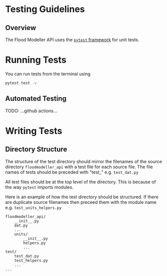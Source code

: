 # Testing Guidelines
## Overview
The Flood Modeller API uses the [`pytest` framework](https://docs.pytest.org/) for unit tests. 

# Running Tests
You can run tests from the terminal using 
```bash 
pytest test -v
```
## Automated Testing
TODO: ...github actions...

# Writing Tests 

## Directory Structure
The structure of the test directory should mirror the filenames of the source directory `floodmodeller_api` with a test file for each source file. The file names of tests should be preceded with "test_" e.g. `test_dat.py`

 All test files should be at the top level of the directory. This is because of the way `pytest` imports modules.

Here is an example of how the test directory should be structured. If there are duplicate source filenames then preceed them with the module name e.g. `test_units_helpers.py`
```
floodmodeller_api/
    __init__.py
    dat.py
    ...
    units/
        __init__.py
        helpers.py
        ...
test/
    test_dat.py
    test_helpers.py
    ...
...
```

